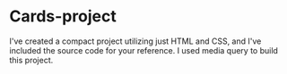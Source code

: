 # Cards-project
I've created a compact project utilizing just HTML and CSS, and I've included the source code for your reference. I used media query to build this project.
